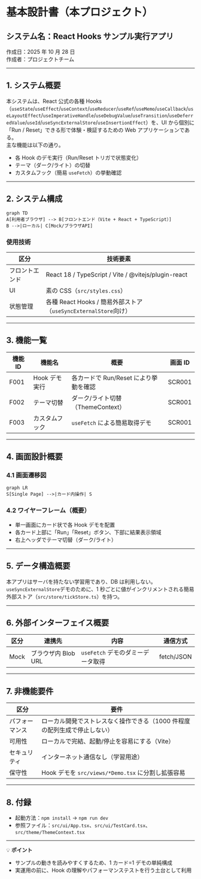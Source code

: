 # 基本設計書（本プロジェクト）

## システム名：React Hooks サンプル実行アプリ

作成日：2025 年 10 月 28 日  
作成者：プロジェクトチーム

---

## 1. システム概要

本システムは、React 公式の各種 Hooks（`useState`/`useEffect`/`useContext`/`useReducer`/`useRef`/`useMemo`/`useCallback`/`useLayoutEffect`/`useImperativeHandle`/`useDebugValue`/`useTransition`/`useDeferredValue`/`useId`/`useSyncExternalStore`/`useInsertionEffect`）を、UI から個別に「Run / Reset」できる形で体験・検証するための Web アプリケーションである。  
主な機能は以下の通り。

- 各 Hook のデモ実行（Run/Reset トリガで状態変化）
- テーマ（ダーク/ライト）の切替
- カスタムフック（簡易 `useFetch`）の挙動確認

---

## 2. システム構成

```mermaid
graph TD
A[利用者ブラウザ] --> B[フロントエンド（Vite + React + TypeScript）]
B -->|ローカル| C[Mock/ブラウザAPI]
```

### 使用技術

| 区分           | 技術要素                                                        |
| -------------- | --------------------------------------------------------------- |
| フロントエンド | React 18 / TypeScript / Vite / @vitejs/plugin-react             |
| UI             | 素の CSS（`src/styles.css`）                                    |
| 状態管理       | 各種 React Hooks / 簡易外部ストア（`useSyncExternalStore`向け） |

---

## 3. 機能一覧

| 機能 ID | 機能名         | 概要                                  | 画面 ID |
| ------- | -------------- | ------------------------------------- | ------- |
| F001    | Hook デモ実行  | 各カードで Run/Reset により挙動を確認 | SCR001  |
| F002    | テーマ切替     | ダーク/ライト切替（ThemeContext）     | SCR001  |
| F003    | カスタムフック | `useFetch` による簡易取得デモ         | SCR001  |

---

## 4. 画面設計概要

### 4.1 画面遷移図

```mermaid
graph LR
S[Single Page] -->|カード内操作| S
```

### 4.2 ワイヤーフレーム（概要）

- 単一画面にカード状で各 Hook デモを配置
- 各カード上部に「Run」「Reset」ボタン、下部に結果表示領域
- 右上ヘッダでテーマ切替（ダーク/ライト）

---

## 5. データ構造概要

本アプリはサーバを持たない学習用であり、DB は利用しない。`useSyncExternalStore`デモのために、1 秒ごとに値がインクリメントされる簡易外部ストア（`src/store/tickStore.ts`）を持つ。

---

## 6. 外部インターフェイス概要

| 区分 | 連携先              | 内容                              | 通信方式   |
| ---- | ------------------- | --------------------------------- | ---------- |
| Mock | ブラウザ内 Blob URL | `useFetch` デモのダミーデータ取得 | fetch/JSON |

---

## 7. 非機能要件

| 区分           | 要件                                                                      |
| -------------- | ------------------------------------------------------------------------- |
| パフォーマンス | ローカル開発でストレスなく操作できる（1000 件程度の配列生成で停止しない） |
| 可用性         | ローカルで完結、起動/停止を容易にする（Vite）                             |
| セキュリティ   | インターネット通信なし（学習用途）                                        |
| 保守性         | Hook デモを `src/views/*Demo.tsx` に分割し拡張容易                        |

---

## 8. 付録

- 起動方法：`npm install` → `npm run dev`
- 参照ファイル：`src/ui/App.tsx`、`src/ui/TestCard.tsx`、`src/theme/ThemeContext.tsx`

---

💡 **ポイント**

- サンプルの動きを読みやすくするため、1 カード=1 デモの単純構成
- 実運用の前に、Hook の理解やパフォーマンステストを行う土台として利用
